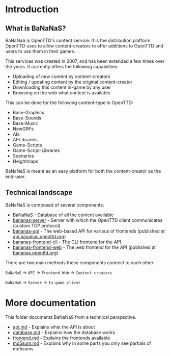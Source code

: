 # Introduction

## What is BaNaNaS?

BaNaNaS is OpenTTD's content service.
It is the distribution platform OpenTTD uses to allow content-creators to offer additions to OpenTTD and users to use them in their games.

This services was created in 2007, and has been extended a few times over the years.
It currently offers the following capabilities:

- Uploading of new content by content-creators
- Editing / updating content by the original content-creator
- Downloading this content in-game by any user
- Browsing on the web what content is available

This can be done for the following content-type in OpenTTD:

- Base-Graphics
- Base-Sounds
- Base-Music
- NewGRFs
- AIs
- AI-Libraries
- Game-Scripts
- Game-Script-Libraries
- Scenarios
- Heightmaps

BaNaNaS is meant as an easy platform for both the content-creator as the end-user.

## Technical landscape

BaNaNaS is composed of several components:

- [BaNaNaS](https://github.com/OpenTTD/BaNaNaS) - Database of all the content available
- [bananas-server](https://github.com/OpenTTD/bananas-server) - Server with which the OpenTTD client communicates (custom TCP protocol)
- [bananas-api](https://github.com/OpenTTD/bananas-api) - The web-based API for various of frontends (published at [api.bananas.openttd.org](https://api.bananas.openttd.org))
- [bananas-frontend-cli](https://github.com/OpenTTD/bananas-frontend-cli) - The CLI frontend for the API
- [bananas-frontend-web](https://github.com/OpenTTD/bananas-frontend-web) - The web frontend for the API (published at [bananas.openttd.org](https://bananas.openttd.org))

There are two main methods these components connect to each other:

`BaNaNaS` -> `API` -> `Frontend Web` -> `Content-creators`

`BaNaNaS` -> `Server` -> `In-game client`

# More documentation

This folder documents BaNaNaS from a technical perspective.

- [api.md](api.md) - Explains what the API is about
- [database.md](database.md) - Explains how the database works
- [frontend.md](frontend.md) - Explains the frontends available
- [md5sum.md](md5sum.md) - Explains why in some parts you only see partials of md5sums
